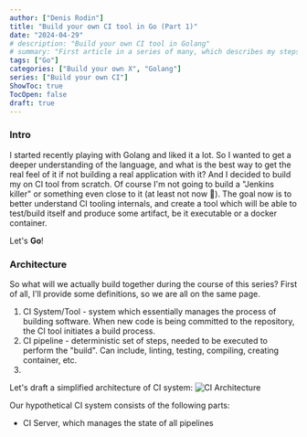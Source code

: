 ```yaml
---
author: ["Denis Rodin"]
title: "Build your own CI tool in Go (Part 1)"
date: "2024-04-29"
# description: "Build your own CI tool in Golang"
# summary: "First article in a series of many, which describes my steps in a journey to build my own CI tool from scratch in Golang"
tags: ["Go"]
categories: ["Build your own X", "Golang"]
series: ["Build your own CI"]
ShowToc: true
TocOpen: false
draft: true
---
```


### Intro

I started recently playing with Golang and liked it a lot. So I wanted to get a deeper understanding of the language, and what is the best way
to get the real feel of it if not building a real application with it? And I decided to build my on CI tool from scratch. Of course I'm not going
to build a "Jenkins killer" or something even close to it (at least not now 🙂). The goal now is to better understand CI tooling internals, and create a tool which will be able to test/build itself and produce some artifact, be it executable or a docker container.

Let's **Go**!

### Architecture

So what will we actually build together during the course of this series? First of all, I'll provide some definitions, so we are all on the same page.

1) CI System/Tool - system which essentially manages the process of building software. When new code is being committed to the repository, the CI tool initiates a build process.
1) CI pipeline - deterministic set of steps, needed to be executed to perform the "build". Can include, linting, testing, compiling, creating container, etc.
1) 

 Let's draft a simplified architecture of CI system:
![CI Architecture](/images/ci-arch.png)

Our hypothetical CI system consists of the following parts:
* CI Server, which manages the state of all pipelines
